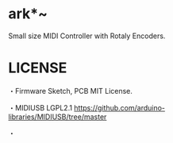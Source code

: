 # ark*~
Small size MIDI Controller with Rotaly Encoders.

# LICENSE
・Firmware Sketch, PCB
MIT License.

・MIDIUSB
LGPL2.1
https://github.com/arduino-libraries/MIDIUSB/tree/master

・
